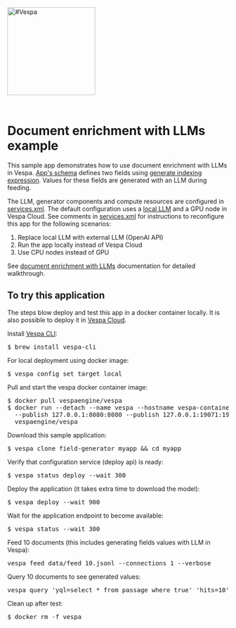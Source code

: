 <!-- Copyright Vespa.ai. Licensed under the terms of the Apache 2.0 license. See LICENSE in the project root.-->

<picture>
  <source media="(prefers-color-scheme: dark)" srcset="https://assets.vespa.ai/logos/Vespa-logo-green-RGB.svg">
  <source media="(prefers-color-scheme: light)" srcset="https://assets.vespa.ai/logos/Vespa-logo-dark-RGB.svg">
  <img alt="#Vespa" width="200" src="https://assets.vespa.ai/logos/Vespa-logo-dark-RGB.svg" style="margin-bottom: 25px;">
</picture>

# Document enrichment with LLMs example

This sample app demonstrates how to use document enrichment with LLMs in Vespa.
[App's schema](schemas/passage.sd) defines two fields using [generate indexing expression](https://docs.vespa.ai/en/reference/indexing-language-reference.html#generate).
Values for these fields are generated with an LLM during feeding.

The LLM, generator components and compute resources are configured in [services.xml](services.xml).
The default configuration uses a [local LLM](https://docs.vespa.ai/en/llms-local.html) and a GPU node in Vespa Cloud.
See comments in [services.xml](services.xml) for instructions to reconfigure this app for the following scenarios:

1. Replace local LLM with external LLM (OpenAI API)
2. Run the app locally instead of Vespa Cloud
3. Use CPU nodes instead of GPU

See [document enrichment with LLMs](https://docs.vespa.ai/en/llms-document-enrichment.html) documentation for detailed walkthrough.

## To try this application

The steps blow deploy and test this app in a docker container locally.
It is also possible to deploy it in [Vespa Cloud](https://docs.vespa.ai/en/cloud/getting-started).

Install [Vespa CLI](https://docs.vespa.ai/en/vespa-cli.html):
<pre>
$ brew install vespa-cli
</pre>

For local deployment using docker image:
<pre data-test="exec">
$ vespa config set target local
</pre>

Pull and start the vespa docker container image:
<pre data-test="exec">
$ docker pull vespaengine/vespa
$ docker run --detach --name vespa --hostname vespa-container \
  --publish 127.0.0.1:8080:8080 --publish 127.0.0.1:19071:19071 \
  vespaengine/vespa
</pre>

Download this sample application:
<pre data-test="exec">
$ vespa clone field-generator myapp && cd myapp
</pre>

Verify that configuration service (deploy api) is ready:
<pre data-test="exec">
$ vespa status deploy --wait 300
</pre>

Deploy the application (it takes extra time to download the model):
<pre data-test="exec" data-test-assert-contains="Success">
$ vespa deploy --wait 900
</pre>

Wait for the application endpoint to become available:
<pre data-test="exec">
$ vespa status --wait 300
</pre>

Feed 10 documents (this includes generating fields values with LLM in Vespa):
<pre data-test="exec">
vespa feed data/feed_10.jsonl --connections 1 --verbose
</pre>

Query 10 documents to see generated values:
<pre data-test="exec" data-test-assert-contains="id:msmarco:passage::963">
vespa query 'yql=select * from passage where true' 'hits=10' 'ranking=enriched'
</pre>

Clean up after test:
<pre data-test="after">
$ docker rm -f vespa
</pre>
